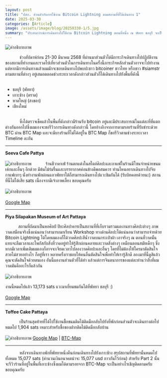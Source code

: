 ```yaml
---
layout: post
title: "ปสก. ส่วนตัวกับการใช้งาน Bitcoin Lightning ตามสถานที่ที่ได้เดินทาง 1"
date: 2025-03-30
categories: [Article]
image: /assets/image/blog/20250330-1/5.jpg
summary: "ประสบการณ์การเดินทางไปใช้งาน Bitcoin Lightning ตอนที่หนึ่ง ณ พัทยา ชลบุรี จะเป็นยังไงติดตามกัน"
---
```


<img src="{{ '/assets/image/blog/20250330-1/5.jpg' | relative_url }}"
     alt="คำอธิบายภาพ"
     class="mx-auto rounded-xl mb-6"
     loading="lazy">

&ensp;&ensp;&ensp;&ensp;&ensp;&ensp; ช่วงสัปดาห์ก่อน 21-30 มีนาคม 2568 ที่ผ่านมาส่วนตัวได้มีภาระกิจเดินทางไปปฏิบัติงานของสถานที่ทำงานและรวดไปเที่ยวส่วนตัวในการเดินทางในครั้งนี้ภาระกิจหลักส่วนตัวอาจจะไปทำงานแต่หากมีการเดินทางแล้วผมมักจะชอบเดินทางไปพบปะชาว bitcoiner ชาวไทย หรือชาว #siamstr ตามสถานที่ต่างๆ อยู่เสมอตลอดช่วงระยะเวลาดังกล่าวส่วนตัวก็ได้เดินทางไปยังพื้นที่ดังนี้
<br><br>

<ul class="list-disc pl-6 text-gray-700 ml-8">
  <li>ชลบุรี (พัทยา)</li>
  <li>เกาะช้าง (ตราด)</li>
  <li>หาดใหญ่ (สงขลา)</li>
  <li>เชียงใหม่</li>
</ul>
<br>
&ensp;&ensp;&ensp;&ensp;&ensp;&ensp; ซึ่งได้ตรวจเช็คแล้วในพื้นที่ดังกล่าวมีร้านรับ bitcoin อยู่และมีประสบการณ์ในแต่ละที่ที่แตกต่างกันออกไปซึ่งผมเองจะขอรีวิวการเดินทางดังกล่าวนี้ โดยอ้างอิงจากการตามรอยร้านที่รับชำระด้วย BTC ผ่าน BTC Map และจะมีบางร้านที่ไม่ได้อยู่ใน BTC Map ก็ขอรีวิวตามช่วงระยะเวลา Timeline ละกัน
<hr class="my-5">

<b class="text-xl">Seeva Cafe Pattya</b>
<br><br>
<img src="{{ '/assets/image/blog/20250330-1/1.jpg' | relative_url }}"
     alt="คำอธิบายภาพ"
     class="mx-auto rounded-xl mb-6"
     loading="lazy">
&ensp;&ensp;&ensp;&ensp;&ensp;&ensp;ร้านชีวาคาเฟ่ ร้านตกแต่งในสไตล์ศิลปะและกาแฟในร้านมีโซนจำหน่ายขนมเค้กและอื่นๆ อีกด้วย มีต้นไม้ร่มรื่นและบรรยากาศค่อนข้างดีพอสมควร ท่านไหนอยากเดินทางไปจิบกาแฟเบาๆ นั่งทำงานพักผ่อนแถวพัทยาใต้ก็สามารถเดินทางไปแวะชิมกันได้ (รับบิทคอยด้วยนะ) สถานที่นี้ไม่ได้เสีย sats เนื่องจากมีเจ้าภาพเลี้ยง ขอบคุณครับ
<br><br>
<img src="{{ '/assets/image/blog/20250330-1/2.jpg' | relative_url }}"
     alt="คำอธิบายภาพ"
     class="mx-auto rounded-xl"
     loading="lazy">
<br><br>
<a href="https://maps.app.goo.gl/ZJNUGYiCgp1VTzGJ9" target="_blank" class="rounded-sm bg-gray-400 px-2 py-2 text-white">Google Map</a>
<hr class="my-5">
<b>Piya Silapakan Museum of Art Pattaya</b>

&ensp;&ensp;&ensp;&ensp;&ensp;&ensp;สถานที่ถัดมาเป็นหอศิลป์​ ปิยะศิลปาคารเป็นสถานที่ที่เก็บรวมรวมผลงานทางศิลปะต่างๆ ภาพวาดเสมือนจริงซึ่งแน่นอนว่าสามารถมาเรียน Workshop ทางด้านศิลปะได้แน่นอนว่าสามารถจ่ายด้วย Bitcoin Lightning ได้โดยผมเองก็ได้วาดศิลปะสีน้ำวาดบนกระเป๋าผ้า เอาจริงๆ ณ ตอนที่วาดนั้นแทบจะลืมเวลาและโพกัสกับสิ่งที่วาดอยู่ทำให้รู้สึกผ่อนคลายและวาดสิ่งต่างๆ เหมือนตอนสมัยเด็กๆ ซึ่งหากมีเวลาเพิ่มเติมผมเองก็อาจจะเจียดเวลาไปลองวาดศิลปะและอื่นๆ โดยที่ไม่ต้องให้ใครมาตัดสินใจ สวยไม่สวยอย่างไร ก็อยู่ที่เรา หลายครั้งเราชอบให้คนอื่นตัดสินใจเพื่อทำให้เรารู้สึกดี ลองมาที่นี้ดูสิแล้วคุณจะตัดสินใจด้วยตนเอง อันนี้ผลงานส่วนตัวที่ได้ทำ แล้วแต่การจินตนาการของแต่ละท่านว่าสิ่งที่ผมวาดมันคืออะไรก็แล้วกัน
<br><br>
<img src="{{ '/assets/image/blog/20250330-1/3.jpg' | relative_url }}"
     alt="คำอธิบายภาพ"
     class="mx-auto rounded-xl mb-6"
     loading="lazy">

งานนี้หมดไปแล้ว 13,173 sats แวะมาเยี่ยมชมกันได้ที่พัทยา ชลบุรี :)
<br><br>
<a href="https://maps.app.goo.gl/mjMCdxEe36ra1jDF6" target="_blank" class="rounded-sm bg-gray-400 px-2 py-2 text-white">Google Map</a>
<hr class="my-5">
<b>Toffee Cake Pattaya</b>

&ensp;&ensp;&ensp;&ensp;&ensp;&ensp; เป็นร้านสุดท้ายที่ได้ไปใช้งานชื้อขนมติดไม้ติดมือกลับไปยังที่พักก่อนส่วนตัวจะเดินทางต่อไป หมดไป 1,904 sats 
เหมาะสำหรับชื้อของฝากติดไม้ติดมือกลับบ้าน
<br><br>
<img src="{{ '/assets/image/blog/20250330-1/4.jpg' | relative_url }}"
     alt="คำอธิบายภาพ"
     class="mx-auto rounded-xl mb-6"
     loading="lazy">
<a href="https://maps.app.goo.gl/jqRyHTFzXVe6qYSv9" target="_blank" class="rounded-sm bg-gray-400 px-2 py-2 text-white">Google Map</a> | 
<a href="https://btcmap.org/map?lat=12.9509827&long=100.8974009" target="_blank" class="rounded-sm px-2 py-2 bg-gray-400 text-white">BTC-Map</a>

<hr class="my-5">
&ensp;&ensp;&ensp;&ensp;&ensp;&ensp; หลังจากเดินทางพักที่พัทยาหนึ่งคืนก่อนเดินทางไปยังเกาะช้าง สรุปสถานที่พัทยานั้นหมดไปทั้งหมด 15,077 sats (คำนวนเงินอนาคตน่าจะ 15,077 usd กาวกันไว้ก่อน) สำหรับ Part 2 นั้นจะรีวิวร้านที่อยู่ในพื้นที่เกาะช้างซึ่งผมได้ตามรอยจาก BTC-Map จะเป็นอย่างไรเชิญติดตามครับ ขอบคุณครับ